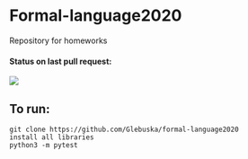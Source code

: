 # Formal-language2020
Repository for homeworks
#### Status on last pull request:<br>
<img src ="https://github.com/Glebuska/formal-language2020/workflows/Pytest/badge.svg"><br>

## To run: <br>
```
git clone https://github.com/Glebuska/formal-language2020
install all libraries
python3 -m pytest 
```
